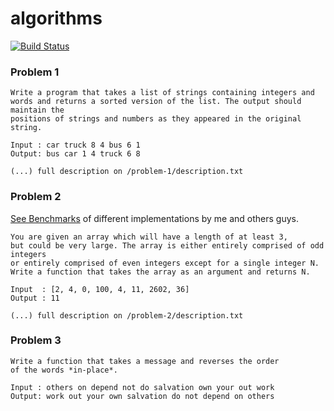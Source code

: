 # algorithms
[![Build Status](https://travis-ci.org/AndreiRegiani/algorithms.svg?branch=master)](https://travis-ci.org/AndreiRegiani/algorithms)

### Problem 1
```
Write a program that takes a list of strings containing integers and
words and returns a sorted version of the list. The output should maintain the
positions of strings and numbers as they appeared in the original string.

Input : car truck 8 4 bus 6 1
Output: bus car 1 4 truck 6 8

(...) full description on /problem-1/description.txt
```

### Problem 2
[See Benchmarks](https://github.com/Hackermen/python-experiments/blob/master/benchmark-1.py) of different implementations by me and others guys.
```
You are given an array which will have a length of at least 3,
but could be very large. The array is either entirely comprised of odd integers
or entirely comprised of even integers except for a single integer N.
Write a function that takes the array as an argument and returns N.

Input  : [2, 4, 0, 100, 4, 11, 2602, 36]
Output : 11

(...) full description on /problem-2/description.txt
```

### Problem 3
```
Write a function that takes a message and reverses the order
of the words *in-place*.

Input : others on depend not do salvation own your out work
Output: work out your own salvation do not depend on others
```
